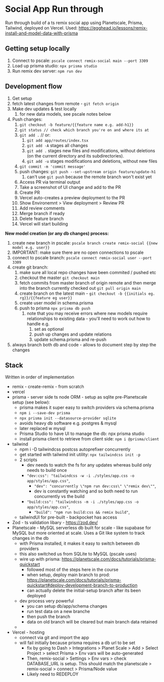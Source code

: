 # Social App Run through
Run through build of a ts remix social app using Planetscale, Prisma, Tailwind, deployed on Vercel.
Used: https://egghead.io/lessons/remix-install-and-model-data-with-prisma

## Getting setup locally
1. Connect to pscale: `pscale connect remix-social main --port 3309`
2. Load up prisma studio: `npx prisma studio`
3. Run remix dev server: `npm run dev`

## Development flow
1. Get setup
2. fetch latest changes from remote - `git fetch origin`
3. Make dev updates & test locally
   1. for new data models, see pscale notes below
4. Push changes:
   1. `git checkout -b feature/{{feature name e.g. add-h1}}`
   2. `git status // check which branch you're on and where its at`
   3. `git add .` // or:
      1. `git add app/routes/index.tsx`
      2. `git add -A` stages all changes
      3. `git add .` stages new files and modifications, without deletions (on the current directory and its subdirectories).
      4. `git add -u` stages modifications and deletions, without new files
   4. `git commit -m 'commit message'`
   5. push changes: `git push --set-upstream origin feature/update-h1`
      1. can't use `git push` because the remote branch won't exist yet
   6. Access PR via terminal output
   7. Take a screenshot of UI change and add to the PR
   8. Create PR
   9.  Vercel auto-creates a preview deployment to the PR
   10. Show Environemnt > View deployment > Review PR
   11. Add review comments
   12. Merge branch if ready
   13. Delete feature branch
   14. Vercel will start building

**New model creation (or any db changes) process:**
   1. create new branch in pscale: `pscale branch create remix-social {{new model e.g. user}}`
   2. IMPORTANT: make sure there are no open connections to pscale
   3. connect to pscale branch: `pscale connect remix-social user --port 3309`
   4. create git branch: 
      1. make sure all local repo changes have been commited / pushed etc
      2. checkout the master `git checkout main` 
      3. fetch commits from master branch of origin remote and then merge into the branch currently checked out `git pull origin main`
      4. create branch on the latest main - `git checkout -b {{initials eg. rg}}/{{feature eg user}}`
      5. create user model in schema.prisma
      6. push to prisma `npx prisma db push`
         1. note that you may receive errors where new models require relationships to existing data - you'll need to work out how to handle e.g. 
            1. set as optional 
            2. push up changes and update relations
            3. update schema.prisma and re-push
   5. always branch both db and code - allows to document step by step the changes

## Stack
Written in order of implementation
- remix - create-remix - from scratch
- vercel
- prisma - server side ts node ORM - setup as sqlite pre-Planetscale setup (see below): 
  - prisma makes it super easy to switch providers via schema.prisma
  - `npm i --save-dev prisma`
  - `npx prisma init --datasource-provider sqlite`
  - avoids heavy db software e.g. postgres & mysql
  - later replaced w mysql 
  - Prisma Studio to have UI to manage the db: npx prisma studio
  - install prisma client to retrieve from client side: `npm i @prisma/client`
- tailwind
  - npm i -D tailwindcss postcss autoprefixer concurrently
  - get started with tailwind init utility: `npx tailwindcss init -p`
  - 2 scripts
    - dev needs to watch the fs for any updates whereas build only needs to build once
    - `"dev:css": "tailwindcss -w -i ./styles/app.css -o app/styles/app.css"`,
      - `"dev": "concurrently \"npm run dev:css\" \"remix dev\""`,
      - dev is constantly watching and so both need to run concurrently vs the build
    - `"build:css": "tailwindcss -m -i ./styles/app.css -o app/styles/app.css"`,
      - `"build": "npm run build:css && remix build"`,
  - tailwindUI for pre-built - backpocket has access
- Zod - ts validation libary - https://zod.dev/
- Planetscale - MySQL serverless db built for scale - like supabase for MySQL but more oriented at scale. Uses a Git like system to track changes in the db
  - with Prisma installed, it makes it easy to switch between db providers
  - this also switched us from SQLite to MySQL (pscale uses)
  - wire up with prisma: https://planetscale.com/docs/tutorials/prisma-quickstart
    - followed most of the steps here in the course
    - when setup, deploy main branch to prod: https://planetscale.com/docs/tutorials/prisma-quickstart#deploy-development-branch-to-production
    - can actually delete the initial-setup branch after its been deployed
  - dev process very powerful
    - you can setup db/app/schema changes
    - run test data on a new branche
    - then push the branch
    - data on old branch will be cleared but main branch data retained
  - 
- Vercel - hosting
  - connect via git and import the app
  - will fail initially because prisma requires a db url to be set
    - fix by going to Dash > Integrations > Planet Scale > Add > Select Project > select Prisma > Env vars will be auto-generated
    - Then, remix-social > Settings > Env vars > check DATABASE_URL is setup. This should match the planetscale > remix-social > connect > Prisma/Node value
    - Likely need to REDEPLOY